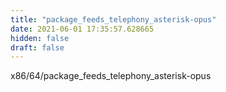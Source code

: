 ```yaml
---
title: "package_feeds_telephony_asterisk-opus"
date: 2021-06-01 17:35:57.628665
hidden: false
draft: false
---
```


x86/64/package_feeds_telephony_asterisk-opus

